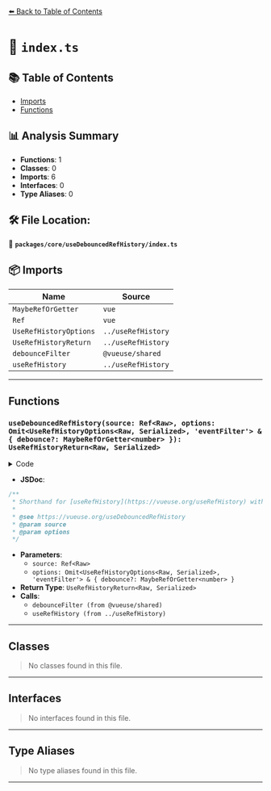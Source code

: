 [⬅️ Back to Table of Contents](../../../index.md)

# 📄 `index.ts`

## 📚 Table of Contents

- [Imports](#imports)
- [Functions](#functions)

## 📊 Analysis Summary

- **Functions**: 1
- **Classes**: 0
- **Imports**: 6
- **Interfaces**: 0
- **Type Aliases**: 0

## 🛠️ File Location:
📂 **`packages/core/useDebouncedRefHistory/index.ts`**

## 📦 Imports

| Name | Source |
|------|--------|
| `MaybeRefOrGetter` | `vue` |
| `Ref` | `vue` |
| `UseRefHistoryOptions` | `../useRefHistory` |
| `UseRefHistoryReturn` | `../useRefHistory` |
| `debounceFilter` | `@vueuse/shared` |
| `useRefHistory` | `../useRefHistory` |


---

## Functions

### `useDebouncedRefHistory(source: Ref<Raw>, options: Omit<UseRefHistoryOptions<Raw, Serialized>, 'eventFilter'> & { debounce?: MaybeRefOrGetter<number> }): UseRefHistoryReturn<Raw, Serialized>`

<details><summary>Code</summary>

```ts
export function useDebouncedRefHistory<Raw, Serialized = Raw>(
  source: Ref<Raw>,
  options: Omit<UseRefHistoryOptions<Raw, Serialized>, 'eventFilter'> & { debounce?: MaybeRefOrGetter<number> } = {},
): UseRefHistoryReturn<Raw, Serialized> {
  const filter = options.debounce ? debounceFilter(options.debounce) : undefined
  const history = useRefHistory(source, { ...options, eventFilter: filter })

  return {
    ...history,
  }
}
```
</details>

- **JSDoc**:
```ts
/**
 * Shorthand for [useRefHistory](https://vueuse.org/useRefHistory) with debounce filter.
 *
 * @see https://vueuse.org/useDebouncedRefHistory
 * @param source
 * @param options
 */
```

- **Parameters**:
  - `source: Ref<Raw>`
  - `options: Omit<UseRefHistoryOptions<Raw, Serialized>, 'eventFilter'> & { debounce?: MaybeRefOrGetter<number> }`
- **Return Type**: `UseRefHistoryReturn<Raw, Serialized>`
- **Calls**:
  - `debounceFilter (from @vueuse/shared)`
  - `useRefHistory (from ../useRefHistory)`

---

## Classes

> No classes found in this file.


---

## Interfaces

> No interfaces found in this file.


---

## Type Aliases

> No type aliases found in this file.


---